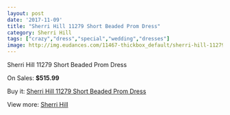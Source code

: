```yaml
---
layout: post
date: '2017-11-09'
title: "Sherri Hill 11279 Short Beaded Prom Dress"
category: Sherri Hill
tags: ["crazy","dress","special","wedding","dresses"]
image: http://img.eudances.com/11467-thickbox_default/sherri-hill-11279-short-beaded-prom-dress.jpg
---
```

Sherri Hill 11279 Short Beaded Prom Dress

On Sales: **$515.99**
<a href="https://www.eudances.com/en/sherri-hill/3639-sherri-hill-11279-short-beaded-prom-dress.html"><amp-img layout="responsive" width="600" height="600" src="//img.eudances.com/11467-thickbox_default/sherri-hill-11279-short-beaded-prom-dress.jpg" alt="Sherri Hill 11279 Short Beaded Prom Dress 0" /></a>
<a href="https://www.eudances.com/en/sherri-hill/3639-sherri-hill-11279-short-beaded-prom-dress.html"><amp-img layout="responsive" width="600" height="600" src="//img.eudances.com/11473-thickbox_default/sherri-hill-11279-short-beaded-prom-dress.jpg" alt="Sherri Hill 11279 Short Beaded Prom Dress 1" /></a>
<a href="https://www.eudances.com/en/sherri-hill/3639-sherri-hill-11279-short-beaded-prom-dress.html"><amp-img layout="responsive" width="600" height="600" src="//img.eudances.com/11472-thickbox_default/sherri-hill-11279-short-beaded-prom-dress.jpg" alt="Sherri Hill 11279 Short Beaded Prom Dress 2" /></a>
<a href="https://www.eudances.com/en/sherri-hill/3639-sherri-hill-11279-short-beaded-prom-dress.html"><amp-img layout="responsive" width="600" height="600" src="//img.eudances.com/11471-thickbox_default/sherri-hill-11279-short-beaded-prom-dress.jpg" alt="Sherri Hill 11279 Short Beaded Prom Dress 3" /></a>
<a href="https://www.eudances.com/en/sherri-hill/3639-sherri-hill-11279-short-beaded-prom-dress.html"><amp-img layout="responsive" width="600" height="600" src="//img.eudances.com/11470-thickbox_default/sherri-hill-11279-short-beaded-prom-dress.jpg" alt="Sherri Hill 11279 Short Beaded Prom Dress 4" /></a>
<a href="https://www.eudances.com/en/sherri-hill/3639-sherri-hill-11279-short-beaded-prom-dress.html"><amp-img layout="responsive" width="600" height="600" src="//img.eudances.com/11469-thickbox_default/sherri-hill-11279-short-beaded-prom-dress.jpg" alt="Sherri Hill 11279 Short Beaded Prom Dress 5" /></a>
<a href="https://www.eudances.com/en/sherri-hill/3639-sherri-hill-11279-short-beaded-prom-dress.html"><amp-img layout="responsive" width="600" height="600" src="//img.eudances.com/11468-thickbox_default/sherri-hill-11279-short-beaded-prom-dress.jpg" alt="Sherri Hill 11279 Short Beaded Prom Dress 6" /></a>

Buy it: [Sherri Hill 11279 Short Beaded Prom Dress](https://www.eudances.com/en/sherri-hill/3639-sherri-hill-11279-short-beaded-prom-dress.html "Sherri Hill 11279 Short Beaded Prom Dress")

View more: [Sherri Hill](https://www.eudances.com/en/80-Sherri-Hill "Sherri Hill")